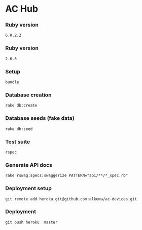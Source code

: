# AC Hub

### Ruby version

```
6.0.2.2
```

### Ruby version

```
2.6.5
```

### Setup

```
bundle
```

### Database creation

```
rake db:create
```

### Database seeds (fake data)

```
rake db:seed
```

### Test suite

```
rspec
```

### Generate API docs

```
rake rswag:specs:swaggerize PATTERN="api/**/*_spec.rb"
```

### Deployment setup

```
git remote add heroku git@github.com:alkema/ac-devices.git
```

### Deployment

```
git push heroku  master
```

